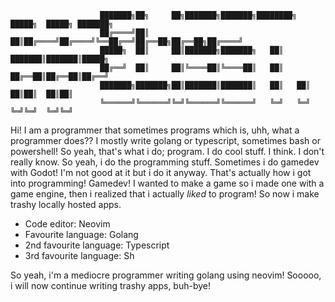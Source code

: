 ```
                    ███████╗██╗     ██╗███████╗███████╗████████╗ █████╗  █████╗ ███████╗
                    ██╔════╝██║     ██║██╔════╝██╔════╝╚══██╔══╝██╔══██╗██╔══██╗██╔════╝
                    █████╗  ██║     ██║███████╗███████╗   ██║   ███████║███████║█████╗  
                    ██╔══╝  ██║     ██║╚════██║╚════██║   ██║   ██╔══██║██╔══██║██╔══╝  
                    ███████╗███████╗██║███████║███████║   ██║   ██║  ██║██║  ██║██║     
                    ╚══════╝╚══════╝╚═╝╚══════╝╚══════╝   ╚═╝   ╚═╝  ╚═╝╚═╝  ╚═╝╚═╝     
```
Hi! I am a programmer that sometimes programs which
is, uhh, what a programmer does?? I mostly write golang or typescript,
sometimes bash or powershell! So yeah, that's what i do; program. I do cool stuff.
I think. I don't really know. So yeah, i do the programming stuff. Sometimes i do
gamedev with Godot! I'm not good at it but i do it anyway. That's actually how i got
into programming! Gamedev! I wanted to make a game so i made one with a game engine,
then i realized that i actually *liked* to program! So now i make trashy locally hosted
apps.

- Code editor:            Neovim
- Favourite language:     Golang
- 2nd favourite language: Typescript
- 3rd favourite language: Sh

So yeah, i'm a mediocre programmer writing golang using neovim!
Sooooo, i will now continue writing trashy apps, buh-bye!
